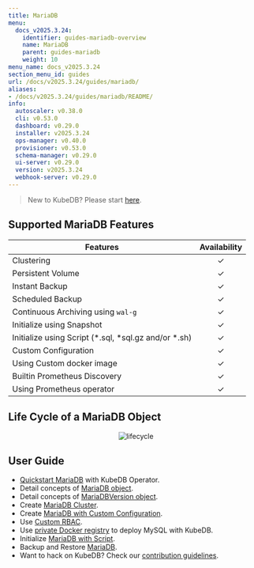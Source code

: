 ```yaml
---
title: MariaDB
menu:
  docs_v2025.3.24:
    identifier: guides-mariadb-overview
    name: MariaDB
    parent: guides-mariadb
    weight: 10
menu_name: docs_v2025.3.24
section_menu_id: guides
url: /docs/v2025.3.24/guides/mariadb/
aliases:
- /docs/v2025.3.24/guides/mariadb/README/
info:
  autoscaler: v0.38.0
  cli: v0.53.0
  dashboard: v0.29.0
  installer: v2025.3.24
  ops-manager: v0.40.0
  provisioner: v0.53.0
  schema-manager: v0.29.0
  ui-server: v0.29.0
  version: v2025.3.24
  webhook-server: v0.29.0
---
```


> New to KubeDB? Please start [here](/docs/v2025.3.24/README).

## Supported MariaDB Features

| Features                                                | Availability |
|---------------------------------------------------------| :----------: |
| Clustering                                              |   &#10003;   |
| Persistent Volume                                       |   &#10003;   |
| Instant Backup                                          |   &#10003;   |
| Scheduled Backup                                        |   &#10003;   |
| Continuous Archiving using `wal-g`                      |   &#10003;   |
| Initialize using Snapshot                               |   &#10003;   |
| Initialize using Script (\*.sql, \*sql.gz and/or \*.sh) |   &#10003;   |
| Custom Configuration                                    |   &#10003;   |
| Using Custom docker image                               |   &#10003;   |
| Builtin Prometheus Discovery                            |   &#10003;   |
| Using Prometheus operator                               |   &#10003;   |

## Life Cycle of a MariaDB Object

<p align="center">
  <img alt="lifecycle"  src="/docs/v2025.3.24/guides/mariadb/images/mariadb-lifecycle.png" >
</p>

## User Guide

- [Quickstart MariaDB](/docs/v2025.3.24/guides/mariadb/quickstart/overview) with KubeDB Operator.
- Detail concepts of [MariaDB object](/docs/v2025.3.24/guides/mariadb/concepts/mariadb).
- Detail concepts of [MariaDBVersion object](/docs/v2025.3.24/guides/mariadb/concepts/mariadb-version).
- Create [MariaDB Cluster](/docs/v2025.3.24/guides/mariadb/clustering/galera-cluster).
- Create [MariaDB with Custom Configuration](/docs/v2025.3.24/guides/mariadb/configuration/using-config-file).
- Use [Custom RBAC](/docs/v2025.3.24/guides/mariadb/custom-rbac/using-custom-rbac).
- Use [private Docker registry](/docs/v2025.3.24/guides/mariadb/private-registry/quickstart) to deploy MySQL with KubeDB.
- Initialize [MariaDB with Script](/docs/v2025.3.24/guides/mariadb/initialization/using-script).
- Backup and Restore [MariaDB](/docs/v2025.3.24/guides/mariadb/backup/stash/overview).
- Want to hack on KubeDB? Check our [contribution guidelines](/docs/v2025.3.24/CONTRIBUTING).
